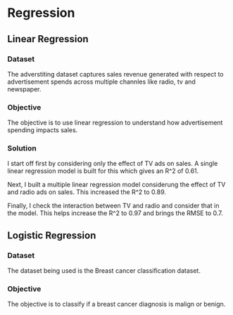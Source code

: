 # Regression

## Linear Regression

### Dataset
The adverstiting dataset captures sales revenue generated with respect to advertisement spends across multiple channles like radio, tv and newspaper.

### Objective
The objective is to use linear regression to understand how advertisement spending impacts sales.

### Solution
I start off first by considering only the effect of TV ads on sales. A single linear regression model is built for this which gives an R^2 of 0.61.

Next, I built a multiple linear regression model considerung the effect of TV and radio ads on sales. This increased the R^2 to 0.89.

Finally, I check the interaction between TV and radio and consider that in the model. This helps increase the R^2 to 0.97 and brings the RMSE to 0.7.

## Logistic Regression

### Dataset
The dataset being used is the Breast cancer classification dataset.

### Objective
The objective is to classify if a breast cancer diagnosis is malign or benign.
